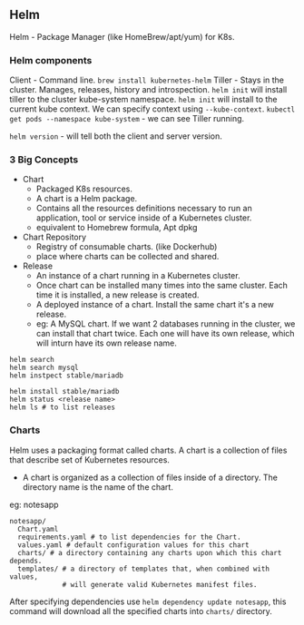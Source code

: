 ## Helm

Helm - Package Manager (like HomeBrew/apt/yum) for K8s.

### Helm components
Client - Command line.
`brew install kubernetes-helm`
Tiller - Stays in the cluster. Manages, releases, history and introspection.
  `helm init` will install tiller to the cluster kube-system namespace.
  `helm init` will install to the current kube context. We can specify
  context using `--kube-context`.
  `kubectl get pods --namespace kube-system` - we can see Tiller
  running.

`helm version` - will tell both the client and server version.

### 3 Big Concepts
* Chart
  - Packaged K8s resources.
  - A chart is a Helm package.
  - Contains all the resources definitions necessary to run an
    application, tool or service inside of a Kubernetes cluster.
  - equivalent to Homebrew formula, Apt dpkg
* Chart Repository
  - Registry of consumable charts. (like Dockerhub)
  - place where charts can be collected and shared.
* Release
  - An instance of a chart running in a Kubernetes cluster.
  - Once chart can be installed many times into the same cluster.
    Each time it is installed, a new release is created.
  - A deployed instance of a chart. Install the same chart it's
  a new release.
  - eg: A MySQL chart. If we want 2 databases running in the cluster, we
    can install that chart twice. Each one will have its own release,
    which will inturn have its own release name.

```
helm search
helm search mysql
helm instpect stable/mariadb

helm install stable/mariadb
helm status <release name>
helm ls # to list releases
```

### Charts
Helm uses a packaging format called charts. A chart is a collection of
files that describe set of Kubernetes resources.

* A chart is organized as a collection of files inside of a directory.
  The directory name is the name of the chart.

eg: notesapp
```
notesapp/
  Chart.yaml
  requirements.yaml # to list dependencies for the Chart.
  values.yaml # default configuration values for this chart
  charts/ # a directory containing any charts upon which this chart depends.
  templates/ # a directory of templates that, when combined with values,
             # will generate valid Kubernetes manifest files.

```

After specifying dependencies use `helm dependency update notesapp`,
this command will download all the specified charts into `charts/`
directory.
